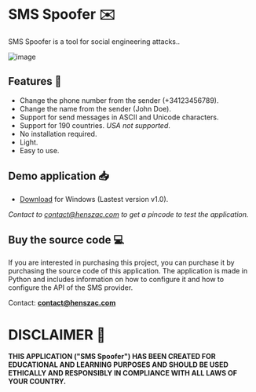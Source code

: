 # SMS Spoofer ✉️

SMS Spoofer is a tool for social engineering attacks..

![image](https://github.com/henszac/SMS-Spoofer-Python-Windows/assets/166815874/5efb9490-c72f-480e-941f-8d35e150fe9c)

## Features 🚀

+ Change the phone number from the sender (+34123456789).
+ Change the name from the sender (John Doe).
+ Support for send messages in ASCII and Unicode characters.
+ Support for 190 countries. *USA not supported*.
+ No installation required.
+ Light.
+ Easy to use.

## Demo application 📥

+ [Download](https://github.com/henszac/SMS-Spoofer-Python-Windows/releases/download/v1.0/SMS-Spoofer-Python-Windows.rar) for Windows (Lastest version v1.0).
  
*Contact to contact@henszac.com to get a pincode to test the application.*

 ## Buy the source code 💻

If you are interested in purchasing this project, you can purchase it by purchasing the source code of this application. The application is made in Python and includes information on how to configure it and how to configure the API of the SMS provider.

Contact: **contact@henszac.com**

# DISCLAIMER 📜

**THIS APPLICATION ("SMS Spoofer") HAS BEEN CREATED FOR EDUCATIONAL AND LEARNING PURPOSES AND SHOULD BE USED ETHICALLY AND RESPONSIBLY IN COMPLIANCE WITH ALL LAWS OF YOUR COUNTRY.**
